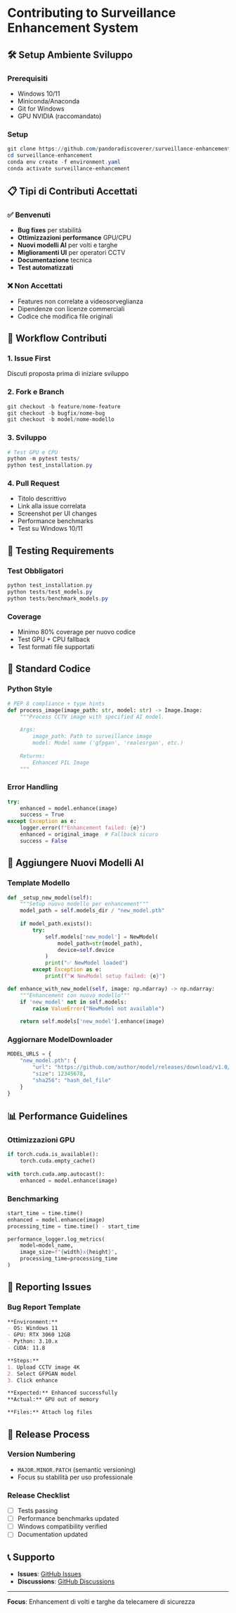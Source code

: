 # Contributing to Surveillance Enhancement System

## 🛠️ Setup Ambiente Sviluppo

### Prerequisiti
- Windows 10/11
- Miniconda/Anaconda
- Git for Windows
- GPU NVIDIA (raccomandato)

### Setup
```powershell
git clone https://github.com/pandoradiscoverer/surveillance-enhancement.git
cd surveillance-enhancement
conda env create -f environment.yaml
conda activate surveillance-enhancement
```

## 📋 Tipi di Contributi Accettati

### ✅ Benvenuti
- **Bug fixes** per stabilità
- **Ottimizzazioni performance** GPU/CPU
- **Nuovi modelli AI** per volti e targhe
- **Miglioramenti UI** per operatori CCTV
- **Documentazione** tecnica
- **Test automatizzati**

### ❌ Non Accettati
- Features non correlate a videosorveglianza
- Dipendenze con licenze commerciali
- Codice che modifica file originali

## 🔄 Workflow Contributi

### 1. Issue First
Discuti proposta prima di iniziare sviluppo

### 2. Fork e Branch
```powershell
git checkout -b feature/nome-feature
git checkout -b bugfix/nome-bug
git checkout -b model/nome-modello
```

### 3. Sviluppo
```powershell
# Test GPU e CPU
python -m pytest tests/
python test_installation.py
```

### 4. Pull Request
- Titolo descrittivo
- Link alla issue correlata
- Screenshot per UI changes
- Performance benchmarks
- Test su Windows 10/11

## 🧪 Testing Requirements

### Test Obbligatori
```powershell
python test_installation.py
python tests/test_models.py
python tests/benchmark_models.py
```

### Coverage
- Minimo 80% coverage per nuovo codice
- Test GPU + CPU fallback
- Test formati file supportati

## 📝 Standard Codice

### Python Style
```python
# PEP 8 compliance + type hints
def process_image(image_path: str, model: str) -> Image.Image:
    """Process CCTV image with specified AI model.
    
    Args:
        image_path: Path to surveillance image
        model: Model name ('gfpgan', 'realesrgan', etc.)
        
    Returns:
        Enhanced PIL Image
    """
```

### Error Handling
```python
try:
    enhanced = model.enhance(image)
    success = True
except Exception as e:
    logger.error(f"Enhancement failed: {e}")
    enhanced = original_image  # Fallback sicuro
    success = False
```

## 🎨 Aggiungere Nuovi Modelli AI

### Template Modello
```python
def _setup_new_model(self):
    """Setup nuovo modello per enhancement"""
    model_path = self.models_dir / "new_model.pth"
    
    if model_path.exists():
        try:
            self.models['new_model'] = NewModel(
                model_path=str(model_path),
                device=self.device
            )
            print("✅ NewModel loaded")
        except Exception as e:
            print(f"❌ NewModel setup failed: {e}")

def enhance_with_new_model(self, image: np.ndarray) -> np.ndarray:
    """Enhancement con nuovo modello"""
    if 'new_model' not in self.models:
        raise ValueError("NewModel not available")
    
    return self.models['new_model'].enhance(image)
```

### Aggiornare ModelDownloader
```python
MODEL_URLS = {
    "new_model.pth": {
        "url": "https://github.com/author/model/releases/download/v1.0/model.pth",
        "size": 12345678,
        "sha256": "hash_del_file"
    }
}
```

## 📊 Performance Guidelines

### Ottimizzazioni GPU
```python
if torch.cuda.is_available():
    torch.cuda.empty_cache()
    
with torch.cuda.amp.autocast():
    enhanced = model.enhance(image)
```

### Benchmarking
```python
start_time = time.time()
enhanced = model.enhance(image)
processing_time = time.time() - start_time

performance_logger.log_metrics(
    model=model_name,
    image_size=f"{width}x{height}",
    processing_time=processing_time
)
```

## 🐛 Reporting Issues

### Bug Report Template
```markdown
**Environment:**
- OS: Windows 11
- GPU: RTX 3060 12GB
- Python: 3.10.x
- CUDA: 11.8

**Steps:** 
1. Upload CCTV image 4K
2. Select GFPGAN model
3. Click enhance

**Expected:** Enhanced successfully
**Actual:** GPU out of memory

**Files:** Attach log files
```

## 🚀 Release Process

### Version Numbering
- `MAJOR.MINOR.PATCH` (semantic versioning)
- Focus su stabilità per uso professionale

### Release Checklist
- [ ] Tests passing
- [ ] Performance benchmarks updated
- [ ] Windows compatibility verified
- [ ] Documentation updated

## 📞 Supporto

- **Issues**: [GitHub Issues](https://github.com/pandoradiscoverer/surveillance-enhancement/issues)
- **Discussions**: [GitHub Discussions](https://github.com/pandoradiscoverer/surveillance-enhancement/discussions)

---

**Focus**: Enhancement di volti e targhe da telecamere di sicurezza